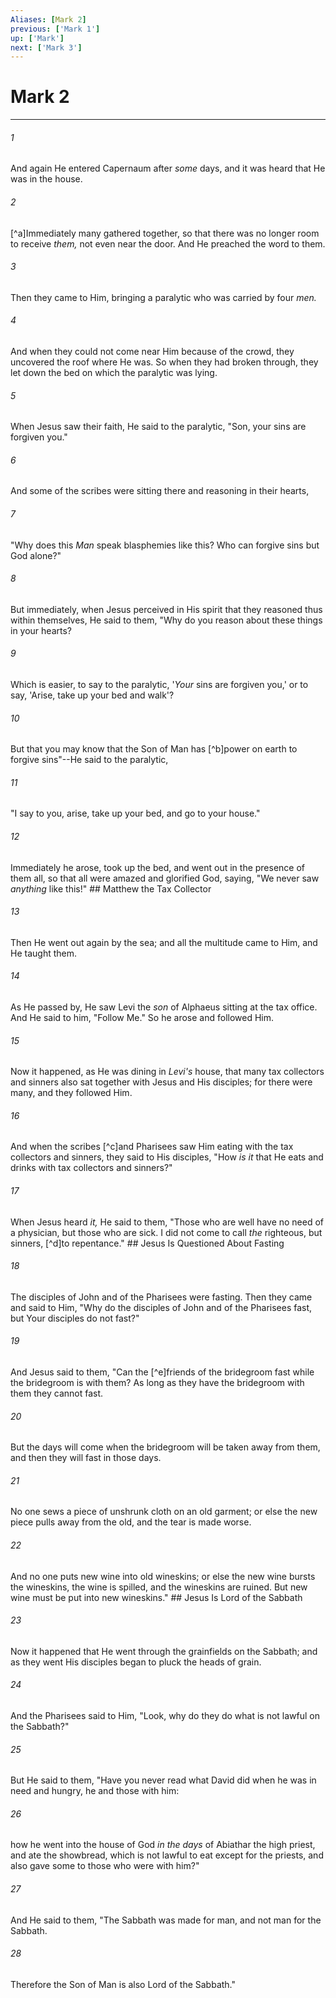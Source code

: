 ```yaml
---
Aliases: [Mark 2]
previous: ['Mark 1']
up: ['Mark']
next: ['Mark 3']
---
```

# Mark 2

***


###### 1 
And again He entered Capernaum after _some_ days, and it was heard that He was in the house. 

###### 2 
[^a]Immediately many gathered together, so that there was no longer room to receive _them,_ not even near the door. And He preached the word to them. 

###### 3 
Then they came to Him, bringing a paralytic who was carried by four _men._ 

###### 4 
And when they could not come near Him because of the crowd, they uncovered the roof where He was. So when they had broken through, they let down the bed on which the paralytic was lying. 

###### 5 
When Jesus saw their faith, He said to the paralytic, "Son, your sins are forgiven you." 

###### 6 
And some of the scribes were sitting there and reasoning in their hearts, 

###### 7 
"Why does this _Man_ speak blasphemies like this? Who can forgive sins but God alone?" 

###### 8 
But immediately, when Jesus perceived in His spirit that they reasoned thus within themselves, He said to them, "Why do you reason about these things in your hearts? 

###### 9 
Which is easier, to say to the paralytic, '_Your_ sins are forgiven you,' or to say, 'Arise, take up your bed and walk'? 

###### 10 
But that you may know that the Son of Man has [^b]power on earth to forgive sins"--He said to the paralytic, 

###### 11 
"I say to you, arise, take up your bed, and go to your house." 

###### 12 
Immediately he arose, took up the bed, and went out in the presence of them all, so that all were amazed and glorified God, saying, "We never saw _anything_ like this!" ## Matthew the Tax Collector 

###### 13 
Then He went out again by the sea; and all the multitude came to Him, and He taught them. 

###### 14 
As He passed by, He saw Levi the _son_ of Alphaeus sitting at the tax office. And He said to him, "Follow Me." So he arose and followed Him. 

###### 15 
Now it happened, as He was dining in _Levi's_ house, that many tax collectors and sinners also sat together with Jesus and His disciples; for there were many, and they followed Him. 

###### 16 
And when the scribes [^c]and Pharisees saw Him eating with the tax collectors and sinners, they said to His disciples, "How _is it_ that He eats and drinks with tax collectors and sinners?" 

###### 17 
When Jesus heard _it,_ He said to them, "Those who are well have no need of a physician, but those who are sick. I did not come to call _the_ righteous, but sinners, [^d]to repentance." ## Jesus Is Questioned About Fasting 

###### 18 
The disciples of John and of the Pharisees were fasting. Then they came and said to Him, "Why do the disciples of John and of the Pharisees fast, but Your disciples do not fast?" 

###### 19 
And Jesus said to them, "Can the [^e]friends of the bridegroom fast while the bridegroom is with them? As long as they have the bridegroom with them they cannot fast. 

###### 20 
But the days will come when the bridegroom will be taken away from them, and then they will fast in those days. 

###### 21 
No one sews a piece of unshrunk cloth on an old garment; or else the new piece pulls away from the old, and the tear is made worse. 

###### 22 
And no one puts new wine into old wineskins; or else the new wine bursts the wineskins, the wine is spilled, and the wineskins are ruined. But new wine must be put into new wineskins." ## Jesus Is Lord of the Sabbath 

###### 23 
Now it happened that He went through the grainfields on the Sabbath; and as they went His disciples began to pluck the heads of grain. 

###### 24 
And the Pharisees said to Him, "Look, why do they do what is not lawful on the Sabbath?" 

###### 25 
But He said to them, "Have you never read what David did when he was in need and hungry, he and those with him: 

###### 26 
how he went into the house of God _in the days_ of Abiathar the high priest, and ate the showbread, which is not lawful to eat except for the priests, and also gave some to those who were with him?" 

###### 27 
And He said to them, "The Sabbath was made for man, and not man for the Sabbath. 

###### 28 
Therefore the Son of Man is also Lord of the Sabbath."
